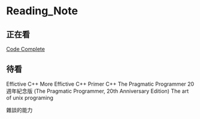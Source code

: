 # Reading_Note

## 正在看

[Code Complete](https://github.com/steven558877/Reading_Note/tree/master/Code%20Complete)
<!--stackedit_data:
eyJoaXN0b3J5IjpbMTA2MjE0NDgwMl19
-->

## 待看
Effictive C++
More Effictive C++
Primer C++
The Pragmatic Programmer 20週年紀念版 (The Pragmatic Programmer, 20th Anniversary Edition)
The art of unix programing

雜談的能力
<!--stackedit_data:
eyJoaXN0b3J5IjpbMTcwMDQ4Mjc3MCwtMTE0NTQ0OTg0OF19
-->